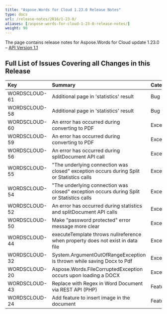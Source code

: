```yaml
---
title: "Aspose.Words for Cloud 1.23.0 Release Notes"
type: docs
url: /release-notes/2016/1-23-0/
aliases: [/aspose-words-for-cloud-1-23-0-release-notes/]
weight: 90
---
```


The page contains release notes for Aspose.Words for Cloud update 1.23.0 – [API Version 1.1](http://api.aspose.com/v1.1/swagger/ui/index)

## Full List of Issues Covering all Changes in this Release

|Key |Summary |Category |
| :- | :- | :- |
|WORDSCLOUD-61 |Additional page in 'statistics' result |Bug |
|WORDSCLOUD-58 |Additional page in 'statistics' result |Bug |
|WORDSCLOUD-60 |An error has occurred during converting to PDF |Exception |
|WORDSCLOUD-59 |An error has occurred during converting to PDF |Exception |
|WORDSCLOUD-56 |An error has occurred during splitDocument API call |Exception |
|WORDSCLOUD-55 |"The underlying connection was closed" exception occurs during Split or Statistics calls |Exception |
|WORDSCLOUD-54 |"The underlying connection was closed" exception occurs during Split or Statistics calls |Exception |
|WORDSCLOUD-52 |An error has occurred during statistics and splitDocument API calls |Exception |
|WORDSCLOUD-50 |Make "password protected" error message more clear |Exception |
|WORDSCLOUD-44 |executeTemplate throws nullreference when property does not exist in data file |Exception |
|WORDSCLOUD-32 |System.ArgumentOutOfRangeException is thrown while saving Docx to Pdf |Exception |
|WORDSCLOUD-20 |Aspose.Words.FileCorruptedException occurs upon loading a DOCX |Exception |
|WORDSCLOUD-43 |Replace with Regex in Word Document via REST API (PHP) |Feature |
|WORDSCLOUD-24 |Add feature to insert image in the document |Feature |

